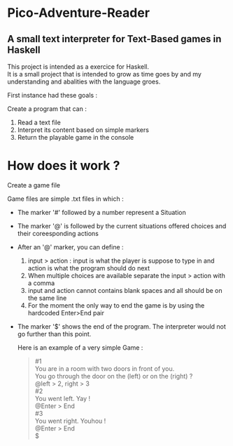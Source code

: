# Pico-Adventure-Reader
A small text interpreter for Text-Based games in Haskell
--------------------------------------------------------

This project is intended as a exercice for Haskell.  
It is a small project that is intended to grow as time goes by and my understanding and abalities with the language groes.  

First instance had these goals :  
  
Create a program that can :  
  1. Read a text file 
  1. Interpret its content based on simple markers
  1. Return the playable game in the console

# How does it work ?  
  Create a game file  
    
Game files are simple .txt files in which :  
* The marker '#' followed by a number represent a Situation  
* The marker '@' is followed by the current situations offered choices and their coreesponding actions  
* After an '@' marker, you can define :  
  1. input > action : input is what the player is suppose to type in and action is what the program should do next  
  1. When multiple choices are available separate the input > action with a comma  
  1. input and action cannot contains blank spaces and all should be on the same line  
  1. For the moment the only way to end the game is by using the hardcoded Enter>End pair 
* The marker '$' shows the end of the program. The interpreter would not go further than this point.  
     
   Here is an example of a very simple Game :  
     
  > #1  
  > You are in a room with two doors in front of you.  
  > You go through the door on the (left) or on the (right) ?  
  > @left > 2, right > 3  
  > #2  
  > You went left. Yay !  
  > @Enter > End  
  > #3  
  > You went right. Youhou !  
  > @Enter > End  
  > $  
